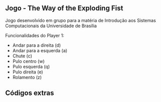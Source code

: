## Jogo - The Way of the Exploding Fist

Jogo desenvolvido em grupo para a matéria de Introdução aos Sistemas Computacionais da Universidade de Brasília

Funcionalidades do Player 1:

- Andar para a direita (d)
- Andar para a esquerda (a)
- Chute (c)
- Pulo centro (w)
- Pulo esquerda (q)
- Pulo direita (e)
- Rolamento (z)


## Códigos extras
